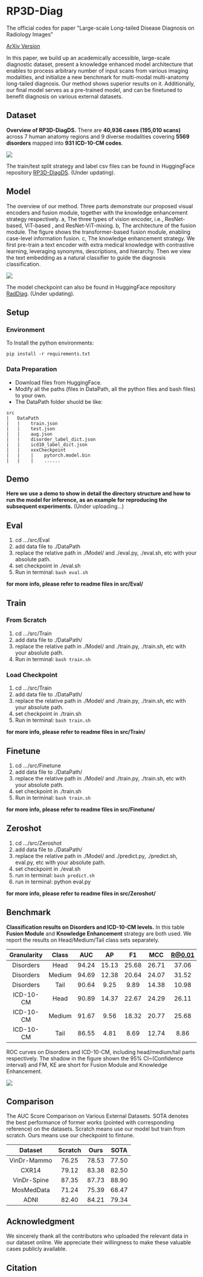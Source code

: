 # RP3D-Diag

The official codes for paper "Large-scale Long-tailed Disease Diagnosis on Radiology Images"

[ArXiv Version](https://arxiv.org/abs/2312.16151)

In this paper, we build up an academically accessible, large-scale diagnostic dataset, present a knowledge enhanced model architecture that enables to process arbitrary number of input scans from various imaging modalities, and initialize a new benchmark for multi-modal multi-anatomy long-tailed diagnosis. Our method shows superior results on it. Additionally, our final model serves as a pre-trained model, and can be finetuned to benefit diagnosis on various external datasets.

## Dataset

**Overview of RP3D-DiagDS.** There are **40,936 cases (195,010 scans)** across 7 human anatomy regions and 9 diverse modalities covering **5569 disorders** mapped into **931 ICD-10-CM codes**.

<img src="https://github.com/qiaoyu-zheng/RP3D-Diag/blob/main/Images/RP3D-DiagDS.png"/>



The train/test split strategy and label csv files can be found in HuggingFace repository [RP3D-DiagDS](https://huggingface.co/datasets/QiaoyuZheng/RP3D-DiagDS). (Under updating).

## Model

The overview of our method. Three parts demonstrate our proposed visual encoders and fusion module, together
with the knowledge enhancement strategy respectively. a, The three types of vision encoder, i.e., ResNet-based, ViT-based , and
ResNet-ViT-mixing. b, The architecture of the fusion module. The figure shows the transformer-based fusion module, enabling
case-level information fusion. c, The knowledge enhancement strategy. We first pre-train a text encoder with extra medical
knowledge with contrastive learning, leveraging synonyms, descriptions, and hierarchy. Then we view the text embedding as a
natural classifier to guide the diagnosis classification.

<img src="https://github.com/qiaoyu-zheng/RP3D-Diag/blob/main/Images/RP3D-DiagModel.png"/> 

The model checkpoint can also be found in HuggingFace repository [RadDiag](https://huggingface.co/QiaoyuZheng/RP3D-DiagModel). (Under updating).

## Setup

### Environment

To Install the python environments:
```
pip install -r requirements.txt
```

### Data Preparation

* Download files from HuggingFace.
* Modify all the paths (files in DataPath, all the python files and bash files) to your own.
* The DataPath folder shuold be like:

```
src
|   DataPath
|   |    train.json
|   |    test.json
|   |    aug.json
|   |    disorder_label_dict.json
|   |    icd10_label_dict.json
|   |    xxxCheckpoint
|   |    |    pytorch.model.bin 
|   |    |    ......
```

## Demo

**Here we use a demo to show in detail the directory structure and how to run the model for inference, as an example for reproducing the subsequent experiments.** (Under uploading...)

## Eval

1. cd .../src/Eval
2. add data file to ./DataPath
3. replace the relative path in ./Model/ and ./eval.py, ./eval.sh, etc with your absolute path.
4. set checkpoint in ./eval.sh
5. Run in terminal:  `bash eval.sh`

**for more info, please refer to readme files in src/Eval/**

## Train

### From Scratch

1. cd .../src/Train
2. add data file to ./DataPath/
3. replace the relative path in ./Model/ and ./train.py, ./train.sh, etc with your absolute path.
4. Run in terminal: `bash train.sh`


### Load Checkpoint

1. cd .../src/Train
2. add data file to ./DataPath/
3. replace the relative path in ./Model/ and ./train.py, ./train.sh, etc with your absolute path.
4. set checkpoint in ./train.sh
5. Run in terminal: `bash train.sh`

**for more info, please refer to readme files in src/Train/**

## Finetune

1. cd .../src/Finetune
2. add data file to ./DataPath/
3. replace the relative path in ./Model/ and ./train.py, ./train.sh, etc with your absolute path.
4. set checkpoint in ./train.sh
5. Run in terminal: `bash train.sh`

**for more info, please refer to readme files in src/Finetune/**

## Zeroshot

1. cd .../src/Zeroshot
2. add data file to ./DataPath/
3. replace the relative path in ./Model/ and ./predict.py, ./predict.sh, eval.py, etc with your absolute path.
4. set checkpoint in ./eval.sh
5. run in terminal: `bash predict.sh`
6. run in terminal: python eval.py

**for more info, please refer to readme files in src/Zeroshot/**


## Benchmark

**Classification results on Disorders and ICD-10-CM levels.** In this table **Fusion Module** and **Knowledge Enhancement** strategy are both used. We report the results on Head/Medium/Tail class sets separately.

| Granularity | Class |  AUC  |  AP  |  F1  |  MCC  | R@0.01 | R@0.05 | R@0.1 |
| :---------: | :----: | :---: | :---: | :---: | :---: | :----: | :----: | :---: |
|  Disorders  |  Head  | 94.24 | 15.13 | 25.68 | 26.71 | 37.06 | 66.55 | 81.37 |
|  Disorders  | Medium | 94.69 | 12.38 | 20.64 | 24.07 | 31.52 | 65.34 | 78.73 |
|  Disorders  |  Tail  | 90.64 | 9.25 | 9.89 | 14.38 | 10.98 | 27.98 | 43.53 |
|  ICD-10-CM  |  Head  | 90.89 | 14.37 | 22.67 | 24.29 | 26.11 | 53.82 | 69.16 |
|  ICD-10-CM  | Medium | 91.67 | 9.56 | 18.32 | 20.77 | 25.68 | 52.85 | 66.63 |
|  ICD-10-CM  |  Tail  | 86.55 | 4.81 | 8.69 | 12.74 |  8.86  | 22.75 | 37.97 |

ROC curves on Disorders and ICD-10-CM, including head/medium/tail parts respectively. The shadow in the figure shown the 95\% CI~(Confidence interval) and FM, KE are short for Fusion Module and Knowledge Enhancement.

<img src="https://github.com/qiaoyu-zheng/RP3D-Diag/blob/main/Images/ROCs.png"/>

## Comparison

The AUC Score Comparison on Various External Datasets. SOTA denotes the best performance of former works (pointed
with corresponding reference) on the datasets. Scratch means use our model but train from scratch. Ours means use our checkpoint to fintune.

|   Dataset   | Scratch | Ours | SOTA |
| :---------: | :-----: | :---: | :---: |
| VinDr-Mammo |  76.25  | 78.53 | 77.50 |
|    CXR14    |  79.12  | 83.38 | 82.50 |
| VinDr-Spine |  87.35  | 87.73 | 88.90 |
| MosMedData |  71.24  | 75.39 | 68.47 |
|    ADNI    |  82.40  | 84.21 | 79.34 |

## Acknowledgment

We sincerely thank all the contributors who uploaded the relevant data in our dataset online. We appreciate their willingness to make these valuable cases publicly available.

## Citation

